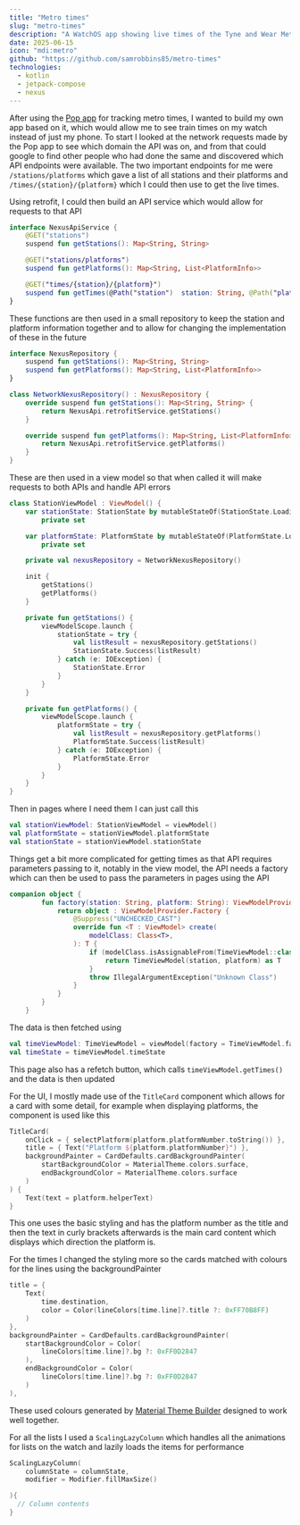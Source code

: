 ```yaml
---
title: "Metro times"
slug: "metro-times"
description: "A WatchOS app showing live times of the Tyne and Wear Metro"
date: 2025-06-15
icon: "mdi:metro"
github: "https://github.com/samrobbins85/metro-times"
technologies:
  - kotlin
  - jetpack-compose
  - nexus
---
```


After using the [Pop app](https://www.nexus.org.uk/ticket-information/pop/pop-app) for tracking metro times, I wanted to build my own app based on it, which would allow me to see train times on my watch instead of just my phone. To start I looked at the network requests made by the Pop app to see which domain the API was on, and from that could google to find other people who had done the same and discovered which API endpoints were available. The two important endpoints for me were `/stations/platforms` which gave a list of all stations and their platforms and `/times/{station}/{platform}` which I could then use to get the live times.

Using retrofit, I could then build an API service which would allow for requests to that API

```kotlin
interface NexusApiService {
    @GET("stations")
    suspend fun getStations(): Map<String, String>

    @GET("stations/platforms")
    suspend fun getPlatforms(): Map<String, List<PlatformInfo>>

    @GET("times/{station}/{platform}")
    suspend fun getTimes(@Path("station")  station: String, @Path("platform")  platform: String): List<TimeInfo>
}
```

These functions are then used in a small repository to keep the station and platform information together and to allow for changing the implementation of these in the future

```kotlin
interface NexusRepository {
    suspend fun getStations(): Map<String, String>
    suspend fun getPlatforms(): Map<String, List<PlatformInfo>>
}

class NetworkNexusRepository() : NexusRepository {
    override suspend fun getStations(): Map<String, String> {
        return NexusApi.retrofitService.getStations()
    }

    override suspend fun getPlatforms(): Map<String, List<PlatformInfo>> {
        return NexusApi.retrofitService.getPlatforms()
    }
}
```

These are then used in a view model so that when called it will make requests to both APIs and handle API errors

```kotlin
class StationViewModel : ViewModel() {
    var stationState: StationState by mutableStateOf(StationState.Loading)
        private set

    var platformState: PlatformState by mutableStateOf(PlatformState.Loading)
        private set

    private val nexusRepository = NetworkNexusRepository()

    init {
        getStations()
        getPlatforms()
    }

    private fun getStations() {
        viewModelScope.launch {
            stationState = try {
                val listResult = nexusRepository.getStations()
                StationState.Success(listResult)
            } catch (e: IOException) {
                StationState.Error
            }
        }
    }

    private fun getPlatforms() {
        viewModelScope.launch {
            platformState = try {
                val listResult = nexusRepository.getPlatforms()
                PlatformState.Success(listResult)
            } catch (e: IOException) {
                PlatformState.Error
            }
        }
    }
}
```

Then in pages where I need them I can just call this

```kotlin
val stationViewModel: StationViewModel = viewModel()
val platformState = stationViewModel.platformState
val stationState = stationViewModel.stationState
```

Things get a bit more complicated for getting times as that API requires parameters passing to it, notably in the view model, the API needs a factory which can then be used to pass the parameters in pages using the API

```kotlin
companion object {
        fun factory(station: String, platform: String): ViewModelProvider.Factory {
            return object : ViewModelProvider.Factory {
                @Suppress("UNCHECKED_CAST")
                override fun <T : ViewModel> create(
                    modelClass: Class<T>,
                ): T {
                    if (modelClass.isAssignableFrom(TimeViewModel::class.java)) {
                        return TimeViewModel(station, platform) as T
                    }
                    throw IllegalArgumentException("Unknown Class")
                }
            }
        }
    }
```

The data is then fetched using

```kotlin
val timeViewModel: TimeViewModel = viewModel(factory = TimeViewModel.factory(station, platform))
val timeState = timeViewModel.timeState
```

This page also has a refetch button, which calls `timeViewModel.getTimes()` and the data is then updated

For the UI, I mostly made use of the `TitleCard` component which allows for a card with some detail, for example when displaying platforms, the component is used like this

```kotlin
TitleCard(
    onClick = { selectPlatform(platform.platformNumber.toString()) },
    title = { Text("Platform ${platform.platformNumber}") },
    backgroundPainter = CardDefaults.cardBackgroundPainter(
        startBackgroundColor = MaterialTheme.colors.surface,
        endBackgroundColor = MaterialTheme.colors.surface
    )
) {
    Text(text = platform.helperText)
}
```

This one uses the basic styling and has the platform number as the title and then the text in curly brackets afterwards is the main card content which displays which direction the platform is.

For the times I changed the styling more so the cards matched with colours for the lines using the backgroundPainter

```kotlin
title = {
    Text(
        time.destination,
        color = Color(lineColors[time.line]?.title ?: 0xFF70B8FF)
    )
},
backgroundPainter = CardDefaults.cardBackgroundPainter(
    startBackgroundColor = Color(
        lineColors[time.line]?.bg ?: 0xFF0D2847
    ),
    endBackgroundColor = Color(
        lineColors[time.line]?.bg ?: 0xFF0D2847
    )
),
```

These used colours generated by [Material Theme Builder](https://material-foundation.github.io/material-theme-builder/) designed to work well together.

For all the lists I used a `ScalingLazyColumn` which handles all the animations for lists on the watch and lazily loads the items for performance

```kotlin
ScalingLazyColumn(
    columnState = columnState,
    modifier = Modifier.fillMaxSize()

){
  // Column contents
}
```
